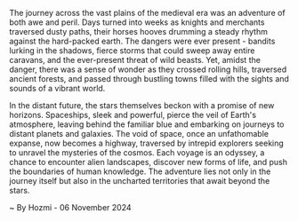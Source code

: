 
The journey across the vast plains of the medieval era was an adventure of both awe and peril. Days turned into weeks as knights and merchants traversed dusty paths, their horses hooves drumming a steady rhythm against the hard-packed earth. The dangers were ever present - bandits lurking in the shadows, fierce storms that could sweep away entire caravans, and the ever-present threat of wild beasts. Yet, amidst the danger, there was a sense of wonder as they crossed rolling hills, traversed ancient forests, and passed through bustling towns filled with the sights and sounds of a vibrant world.

In the distant future, the stars themselves beckon with a promise of new horizons. Spaceships, sleek and powerful, pierce the veil of Earth's atmosphere, leaving behind the familiar blue and embarking on journeys to distant planets and galaxies. The void of space, once an unfathomable expanse, now becomes a highway, traversed by intrepid explorers seeking to unravel the mysteries of the cosmos. Each voyage is an odyssey, a chance to encounter alien landscapes, discover new forms of life, and push the boundaries of human knowledge. The adventure lies not only in the journey itself but also in the uncharted territories that await beyond the stars. 

~ By Hozmi - 06 November 2024
